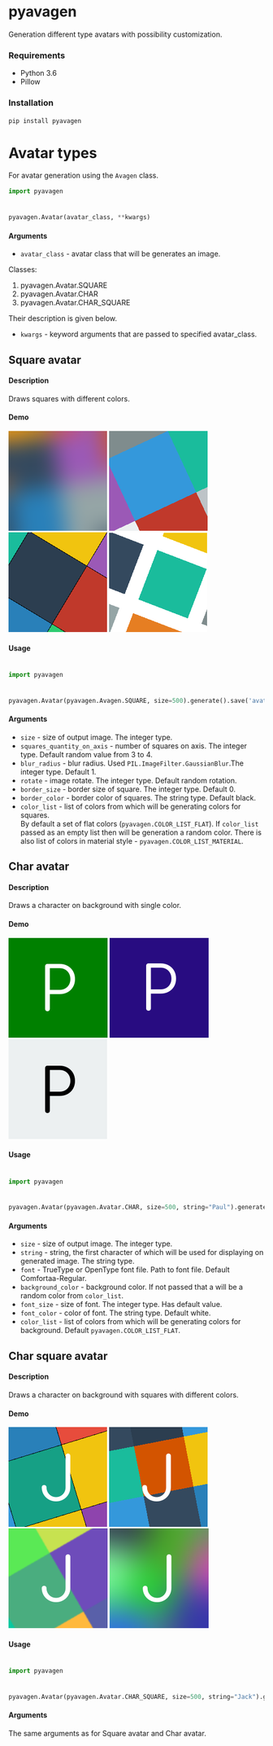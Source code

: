 # pyavagen

Generation different type avatars with possibility customization.

### Requirements

- Python 3.6
- Pillow

### Installation

    pip install pyavagen


# Avatar types

For avatar generation using the `Avagen` class.

```python
import pyavagen


pyavagen.Avatar(avatar_class, **kwargs)
```
    
#### Arguments   

- `avatar_class` - avatar class that will be generates an image.

Classes:
1. pyavagen.Avatar.SQUARE
2. pyavagen.Avatar.CHAR
3. pyavagen.Avatar.CHAR_SQUARE

Their description is given below.

- `kwargs` - keyword arguments that are passed to specified avatar_class.

## Square avatar

#### Description

Draws squares with different colors.

#### Demo

![Demo 1](examples/Demo1.png?raw=true "Demo 1")
![Demo 2](examples/Demo2.png?raw=true "Demo 2")
![Demo 3](examples/Demo3.png?raw=true "Demo 3")
![Demo 11](examples/Demo11.png?raw=true "Demo 11")

#### Usage

```python

import pyavagen


pyavagen.Avatar(pyavagen.Avagen.SQUARE, size=500).generate().save('avatar.png') 
```

#### Arguments

- `size` - size of output image. The integer type. 
- `squares_quantity_on_axis` - number of squares on axis. The integer type. Default random value from 3 to 4. 
- `blur_radius` - blur radius. Used `PIL.ImageFilter.GaussianBlur`.The integer type. Default 1.
- `rotate` - image rotate. The integer type. Default random rotation.
- `border_size` - border size of square. The integer type. Default 0.
- `border_color` - border color of squares. The string type. Default black.
- `color_list` - list of colors from which will be generating colors for squares. <br/>
 By default a set of flat colors (`pyavagen.COLOR_LIST_FLAT`). If `color_list` passed as an empty list then will be generation a random color. There is also list of colors in material style - `pyavagen.COLOR_LIST_MATERIAL`.



## Char avatar

#### Description

Draws a character on background with single color.

#### Demo

![Demo 4](examples/Demo4.png?raw=true "Demo 4")
![Demo 5](examples/Demo5.png?raw=true "Demo 5")
![Demo 10](examples/Demo10.png?raw=true "Demo 10")

#### Usage

```python

import pyavagen


pyavagen.Avatar(pyavagen.Avatar.CHAR, size=500, string="Paul").generate().save('avatar.png') 
```

#### Arguments

- `size` - size of output image. The integer type.
- `string` - string, the first character of which will be used for displaying on generated image. The string type.
- `font` - TrueType or OpenType font file. Path to font file. Default Comfortaa-Regular.
- `background_color` - background color. If not passed that a will be a random color from `color_list`.
- `font_size` - size of font. The integer type. Has default value.
- `font_color` - color of font. The string type. Default white.
- `color_list` - list of colors from which will be generating colors for background. Default `pyavagen.COLOR_LIST_FLAT`.


## Char square avatar

#### Description

Draws a character on background with squares with different colors.

#### Demo

![Demo 6](examples/Demo6.png?raw=true "Demo 6")
![Demo 7](examples/Demo7.png?raw=true "Demo 7")
![Demo 8](examples/Demo8.png?raw=true "Demo 8")
![Demo 9](examples/Demo9.png?raw=true "Demo 9")

#### Usage

```python

import pyavagen


pyavagen.Avatar(pyavagen.Avatar.CHAR_SQUARE, size=500, string="Jack").generate().save('avatar.png') 
```

#### Arguments

The same arguments as for Square avatar and Char avatar.
